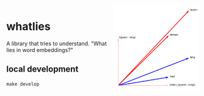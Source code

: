 <img src="docs/logo.png" width=225 height=225 align="right">

# whatlies 

A library that tries to understand. "What lies in word embeddings?" 

## local development

```
make develop
```